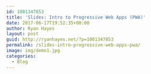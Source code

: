 ```yaml
---
id: 1001347853
title: 'Slides: Intro to Progressive Web Apps (PWA)'
date: 2017-06-17T19:52:35+00:00
author: Ryan Hayes
layout: post
guid: http://ryanhayes.net/?p=1001347853
permalink: /slides-intro-progressive-web-apps-pwa/
image: img/demo1.jpg
categories:
  - Blog
---
```

